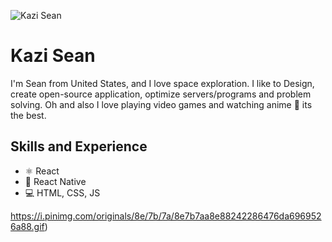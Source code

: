 ![Kazi Sean](https://media.tenor.com/images/b48e487a60212ae693b305d7f3f1a8be/tenor.gif)

# Kazi Sean
I'm Sean from United States, and I love space exploration. I like to Design, create open-source application, optimize servers/programs and problem solving. Oh and also I love playing video games and watching anime 💯 its the best.

## Skills and Experience
* ⚛ React
* 📱 React Native
* 💻 HTML, CSS, JS

https://i.pinimg.com/originals/8e/7b/7a/8e7b7aa8e88242286476da6969526a88.gif) 


